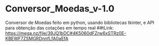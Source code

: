 # Conversor_Moedas_v-1.0
Conversor de Moedas feito em python, usando bibliotecas tkinter, e API para obtenção das cotações em tempo real
##<n>tLink: https://mega.nz/file/39JQ1bDC#4K5060dFZrw6xSTRz0E-KBEWF7ZSMGRDnnfLfA0aEfA
